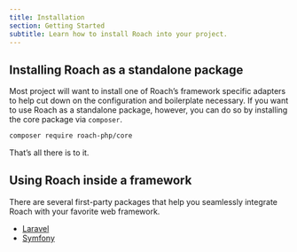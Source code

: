 ```yaml
---
title: Installation
section: Getting Started
subtitle: Learn how to install Roach into your project.
---
```


## Installing Roach as a standalone package

Most project will want to install one of Roach’s framework specific adapters to help cut down on the configuration and boilerplate necessary. If you want to use Roach as a standalone package, however, you can do so by installing the core package via `composer`.

<CodeBlock>

```bash
composer require roach-php/core
```

</CodeBlock>

That’s all there is to it.

## Using Roach inside a framework

There are several first-party packages that help you seamlessly integrate Roach with your favorite web framework.

- [Laravel](#)
- [Symfony](#)
